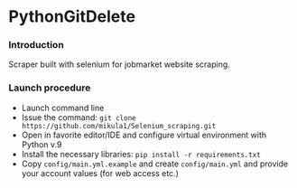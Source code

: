 # PythonGitDelete

### Introduction
Scraper built with selenium for jobmarket website scraping.

### Launch procedure
- Launch command line
- Issue the command: `git clone https://github.com/mikula1/Selenium_scraping.git`
- Open in favorite editor/IDE and configure virtual environment with Python v.9
- Install the necessary libraries: `pip install -r requirements.txt`
- Copy `config/main.yml.example` and create `config/main.yml` and provide your account values (for web access etc.)
